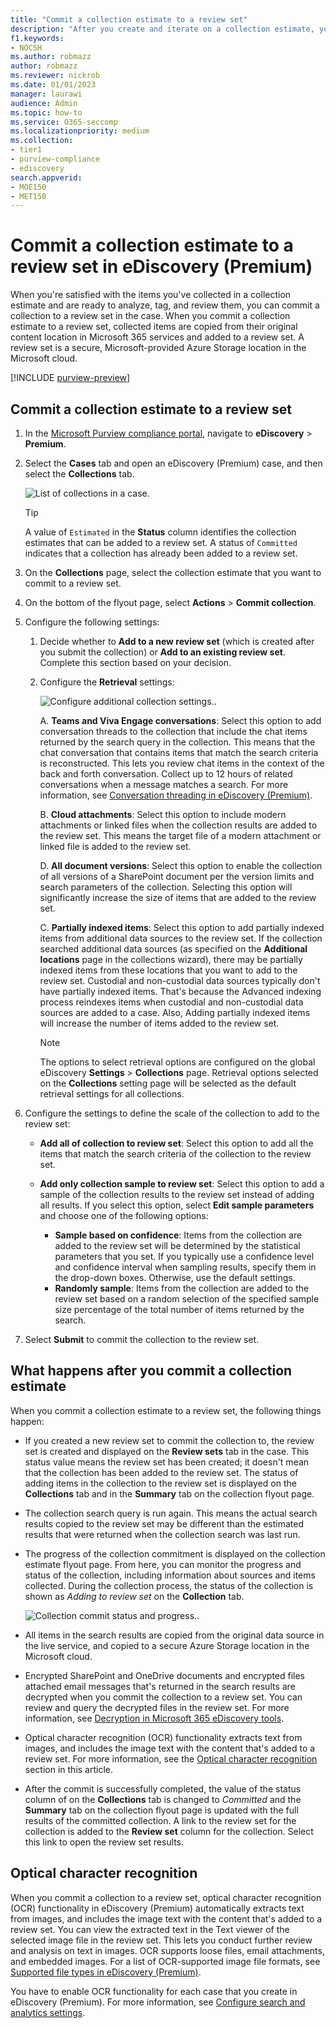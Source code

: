 ```yaml
---
title: "Commit a collection estimate to a review set"
description: "After you create and iterate on a collection estimate, you can commit it to a review set. When you commit a collection estimate, the collected items are added to review set in the case. After the collected items are in the review set, you can analyze, review, and export them."
f1.keywords:
- NOCSH
ms.author: robmazz
author: robmazz
ms.reviewer: nickrob
ms.date: 01/01/2023
manager: laurawi
audience: Admin
ms.topic: how-to
ms.service: O365-seccomp
ms.localizationpriority: medium
ms.collection:
- tier1
- purview-compliance
- ediscovery
search.appverid: 
- MOE150
- MET150
---
```


# Commit a collection estimate to a review set in eDiscovery (Premium)

When you're satisfied with the items you've collected in a collection estimate and are ready to analyze, tag, and review them, you can commit a collection to a review set in the case. When you commit a collection estimate to a review set, collected items are copied from their original content location in Microsoft 365 services and added to a review set. A review set is a secure, Microsoft-provided Azure Storage location in the Microsoft cloud.

[!INCLUDE [purview-preview](../includes/purview-preview.md)]

## Commit a collection estimate to a review set

1. In the [Microsoft Purview compliance portal](https://compliance.microsoft.com/), navigate to **eDiscovery** > **Premium**.

2. Select the **Cases** tab and open an eDiscovery (Premium) case, and then select the **Collections** tab.

   ![List of collections in a case.](../media/ediscovery-commit-estimated-collection.png)

   > [!TIP]
   > A value of `Estimated` in the **Status** column identifies the collection estimates that can be added to a review set. A status of `Committed` indicates that a collection has already been added to a review set.

3. On the **Collections** page, select the collection estimate that you want to commit to a review set.

4. On the bottom of the flyout page, select **Actions** > **Commit collection**.

5. Configure the following settings:

   1. Decide whether to **Add to a new review set** (which is created after you submit the collection) or **Add to an existing review set**. Complete this section based on your decision.

   2. Configure the **Retrieval** settings:

      ![Configure additional collection settings.](../media/ediscovery-additional-collection-settings.png).

       A. **Teams and Viva Engage conversations**: Select this option to add conversation threads to the collection that include the chat items returned by the search query in the collection. This means that the chat conversation that contains items that match the search criteria is reconstructed. This lets you review chat items in the context of the back and forth conversation. Collect up to 12 hours of related conversations when a message matches a search. For more information, see [Conversation threading in eDiscovery (Premium)](ediscovery-conversation-review-sets.md).

       B. **Cloud attachments**: Select this option to include modern attachments or linked files when the collection results are added to the review set. This means the target file of a modern attachment or linked file is added to the review set.

       D. **All document versions**: Select this option to enable the collection of all versions of a SharePoint document per the version limits and search parameters of the collection. Selecting this option will significantly increase the size of items that are added to the review set.

       C. **Partially indexed items**: Select this option to add partially indexed items from additional data sources to the review set. If the collection searched additional data sources (as specified on the **Additional locations** page in the collections wizard), there may be partially indexed items from these locations that you want to add to the review set. Custodial and non-custodial data sources typically don't have partially indexed items. That's because the Advanced indexing process reindexes items when custodial and non-custodial data sources are added to a case. Also, Adding partially indexed items will increase the number of items added to the review set.

       > [!NOTE]
       > The options to select retrieval options are configured on the global eDiscovery **Settings** > **Collections** page. Retrieval options selected on the **Collections** setting page will be selected as the default retrieval settings for all collections.

6. Configure the settings to define the scale of the collection to add to the review set:

      - **Add all of collection to review set**: Select this option to add all the items that match the search criteria of the collection to the review set.

      - **Add only collection sample to review set**: Select this option to add a sample of the collection results to the review set instead of adding all results. If you select this option, select **Edit sample parameters** and choose one of the following options:

         - **Sample based on confidence**: Items from the collection are added to the review set will be determined by the statistical parameters that you set. If you typically use a confidence level and confidence interval when sampling results, specify them in the drop-down boxes. Otherwise, use the default settings.
         - **Randomly sample**: Items from the collection are added to the review set based on a random selection of the specified sample size percentage of the total number of items returned by the search.

7. Select **Submit** to commit the collection to the review set.

## What happens after you commit a collection estimate

When you commit a collection estimate to a review set, the following things happen:

- If you created a new review set to commit the collection to, the review set is created and displayed on the **Review sets** tab in the case. This status value means the review set has been created; it doesn't mean that the collection has been added to the review set. The status of adding items in the collection to the review set is displayed on the **Collections** tab and in the **Summary** tab on the collection flyout page.

- The collection search query is run again. This means the actual search results copied to the review set may be different than the estimated results that were returned when the collection search was last run.

- The progress of the collection commitment is displayed on the collection estimate flyout page. From here, you can monitor the progress and status of the collection, including information about sources and items collected. During the collection process, the status of the collection is shown as *Adding to review set* on the **Collection** tab.

    ![Collection commit status and progress.](../media/ediscovery-collection-commit-status.png).

- All items in the search results are copied from the original data source in the live service, and copied to a secure Azure Storage location in the Microsoft cloud.

- Encrypted SharePoint and OneDrive documents and encrypted files attached email messages that's returned in the search results are decrypted when you commit the collection to a review set. You can review and query the decrypted files in the review set. For more information, see [Decryption in Microsoft 365 eDiscovery tools](ediscovery-decryption.md).

- Optical character recognition (OCR) functionality extracts text from images, and includes the image text with the content that's added to a review set. For more information, see the [Optical character recognition](#optical-character-recognition) section in this article.

- After the commit is successfully completed, the value of the status column of on the **Collections** tab is changed to *Committed* and the **Summary** tab on the collection flyout page is updated with the full results of the committed collection. A link to the review set for the collection is added to the **Review set** column for the collection. Select this link to open the review set results.

## Optical character recognition

When you commit a collection to a review set, optical character recognition (OCR) functionality in eDiscovery (Premium) automatically extracts text from images, and includes the image text with the content that's added to a review set. You can view the extracted text in the Text viewer of the selected image file in the review set. This lets you conduct further review and analysis on text in images. OCR supports loose files, email attachments, and embedded images. For a list of OCR-supported image file formats, see [Supported file types in eDiscovery (Premium)](ediscovery-supported-file-types.md#image).

You have to enable OCR functionality for each case that you create in eDiscovery (Premium). For more information, see [Configure search and analytics settings](ediscovery-configure-search-and-analytics-settings.md#optical-character-recognition-ocr).
